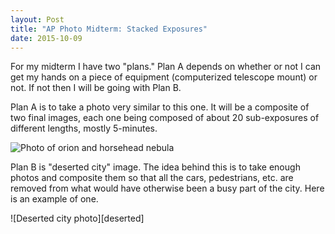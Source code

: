 ```yaml
---
layout: Post
title: "AP Photo Midterm: Stacked Exposures"
date: 2015-10-09
---
```


 

For my midterm I have two "plans." Plan A depends on whether or not I
can get my hands on a piece of equipment (computerized telescope mount)
or not. If not then I will be going with Plan B.

Plan A is to take a photo very similar to this one. It will be a
composite of two final images, each one being composed of about 20
sub-exposures of different lengths, mostly 5-minutes.

![Photo of orion and horsehead nebula][orion]

Plan B is "deserted city" image. The idea behind this is to take enough
photos and composite them so that all the cars, pedestrians, etc. are
removed from what would have otherwise been a busy part of the city.
Here is an example of one.

![Deserted city photo][deserted]

[orion]: /assets/img/week8/orion.jpg
